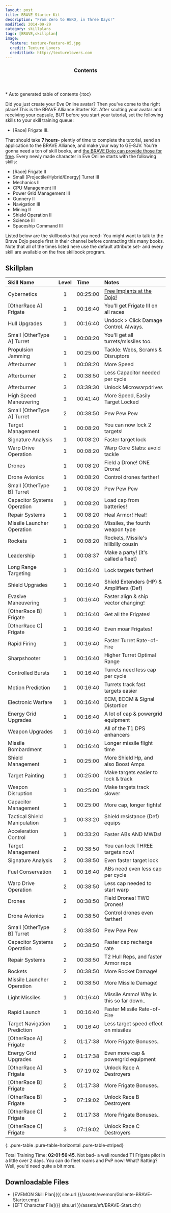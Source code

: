 ```yaml
---
layout: post
title: BRAVE Starter Kit
description: "From Zero to HERO, in Three Days!"
modified: 2014-09-29
category: skillplans
tags: [BRAVE,skillplan]
image:
  feature: texture-feature-05.jpg
  credit: Texture Lovers
  creditlink: http://texturelovers.com
---
```


<section id="table-of-contents" class="toc">
  <header>
    <h3>Contents</h3>
  </header>
<div id="drawer" markdown="1">
*  Auto generated table of contents
{:toc}
</div>
</section><!-- /#table-of-contents -->

Did you just create your Eve Online avatar? Then you've come to the right place! This is the BRAVE Alliance Starter Kit. After sculting your avatar and receiving your capsule, BUT before you start your tutorial, set the following skills to your skill training queue:

* [Race] Frigate III. 

That should take __7 hours__- plently of time to complete the tutorial, send an application to the BRAVE Alliance, and make your way to GE-8JV. You're gonna need a ton of skill books, and [the BRAVE Dojo can provide those for free](https://wiki.braveineve.com/dojo/skillbooks). Every newly made character in Eve Online starts with the following skills:

* [Race] Frigate II
* Small [Projectile/Hybrid/Energy] Turret III
* Mechanics II
* CPU Management III
* Power Grid Management III
* Gunnery II
* Navigation III
* Mining II
* Shield Operation II
* Science III
* Spaceship Command III

Listed below are the skillbooks that you need- You might want to talk to the Brave Dojo people first in their channel before contracting this many books. Note that all of the times listed here use the default attribute set- and every skill are available on the free skillbook program.

## Skillplan

| Skill Name | Level | Time | Notes |
|:-----------|:-----:|:-----|:------|
| Cybernetics | 1 | 00:25:00 | [Free Implants at the Dojo!](https://wiki.braveineve.com/dojo/implants) |
| [OtherRace A] Frigate | 1 | 00:16:40 | You'll get Frigate III on all races |
| Hull Upgrades | 1 | 00:16:40 | Undock > Click Damage Control. Always. |
| Small [OtherType A] Turret | 1 | 00:08:20 | You'll get all turrets/missiles too. |
| Propulsion Jamming | 1 | 00:25:00 | Tackle: Webs, Scrams & Disruptors | 
| Afterburner | 1 | 00:08:20 | More Speed |
| Afterburner | 2 | 00:38:50 | Less Capacitor needed per cycle |
| Afterburner | 3 | 03:39:30 | Unlock Microwarpdrives |
| High Speed Maneuvering | 1 | 00:41:40 | More Speed, Easily Target Locked |
| Small [OtherType A] Turret | 2 | 00:38:50 | Pew Pew Pew |
| Target Management | 1 | 00:08:20 | You can now lock 2 targets! |
| Signature Analysis | 1 | 00:08:20 | Faster target lock |
| Warp Drive Operation | 1 | 00:08:20 | Warp Core Stabs: avoid tackle |
| Drones | 1 | 00:08:20 | Field a Drone! ONE Drone! |
| Drone Avionics | 1 | 00:08:20 | Control drones farther! |
| Small [OtherType B] Turret | 1 | 00:08:20 | Pew Pew Pew |
| Capacitor Systems Operation | 1 | 00:08:20 | Load cap from batteries! |
| Repair Systems | 1 | 00:08:20 | Heal Armor! Heal! |
| Missile Launcher Operation | 1 | 00:08:20 | Missiles, the fourth weapon type |
| Rockets | 1 | 00:08:20 | Rockets, Missile's hillbilly cousin |
| Leadership | 1 | 00:08:37 | Make a party! (it's called a fleet) |
| Long Range Targeting | 1 | 00:16:40 | Lock targets farther! |
| Shield Upgrades | 1 | 00:16:40 | Shield Extenders (HP) & Amplifiers (Def) |
| Evasive Maneuvering | 1 | 00:16:40 | Faster align & ship vector changing! | 
| [OtherRace B] Frigate | 1 | 00:16:40 | Get all the Frigates! |
| [OtherRace C] Frigate | 1 | 00:16:40 | Even moar Frigates! |
| Rapid Firing | 1 | 00:16:40 | Faster Turret Rate-of-Fire | 
| Sharpshooter | 1 | 00:16:40 | Higher Turret Optimal Range |
| Controlled Bursts | 1 | 00:16:40 | Turrets need less cap per cycle | 
| Motion Prediction | 1 | 00:16:40 | Turrets track fast targets easier |
| Electronic Warfare | 1 | 00:16:40 | ECM, ECCM & Signal Distortion |
| Energy Grid Upgrades | 1 | 00:16:40 | A lot of cap & powergrid equipment |
| Weapon Upgrades | 1 | 00:16:40 | All of the T1 DPS enhancers |
| Missile Bombardment | 1 | 00:16:40 | Longer missile flight time |
| Shield Management | 1 | 00:25:00 | More Shield Hp, and also Boost Amps |
| Target Painting | 1 | 00:25:00 | Make targets easier to lock & track |
| Weapon Disruption | 1 | 00:25:00 | Make targets track slower |
| Capacitor Management | 1 | 00:25:00 | More cap, longer fights! |
| Tactical Shield Manipulation | 1 | 00:33:20 | Shield resistance (Def) equips |
| Acceleration Control | 1 | 00:33:20 | Faster ABs AND MWDs! |
| Target Management | 2 | 00:38:50 | You can lock THREE targets now! |
| Signature Analysis | 2 | 00:38:50 | Even faster target lock |
| Fuel Conservation | 1 | 00:16:40 | ABs need even less cap per cycle |
| Warp Drive Operation | 2 | 00:38:50 | Less cap needed to start warp |
| Drones | 2 | 00:38:50 | Field Drones! TWO Drones! |
| Drone Avionics | 2 | 00:38:50 | Control drones even farther! |
| Small [OtherType B] Turret | 2 | 00:38:50 | Pew Pew Pew |
| Capacitor Systems Operation | 2 | 00:38:50 | Faster cap recharge rate |
| Repair Systems | 2 | 00:38:50 | T2 Hull Reps, and faster Armor reps |
| Rockets | 2 | 00:38:50 | More Rocket Damage! |
| Missile Launcher Operation | 2 | 00:38:50 | More Missile Damage! |
| Light Missiles | 1 | 00:16:40 | Missile Ammo! Why is this so far down.. |
| Rapid Launch | 1 | 00:16:40 | Faster Missile Rate-of-Fire |
| Target Navigation Prediction | 1 | 00:16:40 | Less target speed effect on missiles |
| [OtherRace A] Frigate | 2 | 01:17:38 | More Frigate Bonuses.. |
| Energy Grid Upgrades | 2 | 01:17:38 | Even more cap & powergrid equipment |
| [OtherRace A] Frigate | 3 | 07:19:02 | Unlock Race A Destroyers |
| [OtherRace B] Frigate | 2 | 01:17:38 | More Frigate Bonuses.. |
| [OtherRace B] Frigate | 3 | 07:19:02 | Unlock Race B Destroyers |
| [OtherRace C] Frigate | 2 | 01:17:38 | More Frigate Bonuses.. |
| [OtherRace C] Frigate | 3 | 07:19:02 | Unlock Race C Destroyers |
{: .pure-table .pure-table-horizontal .pure-table-striped}

Total Training Time: __02:01:56:45__. Not bad- a well rounded T1 Frigate pilot in a little over 2 days. You can do fleet roams and PvP now! What? Ratting? Well, you'd need quite a bit more.  

## Downloadable Files

* [EVEMON Skill Plan]({{ site.url }}/assets/evemon/Gallente-BRAVE-Starter.emp)
* [EFT Character File]({{ site.url }}/assets/eft/BRAVE-Start.chr)